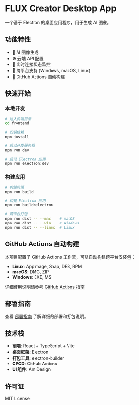 # FLUX Creator Desktop App

一个基于 Electron 的桌面应用程序，用于生成 AI 图像。

## 功能特性

- 🎨 AI 图像生成
- ⚙️ 云端 API 配置
- 🔧 实时连接状态监控
- 📱 跨平台支持 (Windows, macOS, Linux)
- 🚀 GitHub Actions 自动构建

## 快速开始

### 本地开发

```bash
# 进入前端目录
cd frontend

# 安装依赖
npm install

# 启动开发服务器
npm run dev

# 启动 Electron 应用
npm run electron:dev
```

### 构建应用

```bash
# 构建前端
npm run build

# 构建 Electron 应用
npm run build:electron

# 跨平台打包
npm run dist -- --mac    # macOS
npm run dist -- --win    # Windows
npm run dist -- --linux  # Linux
```

## GitHub Actions 自动构建

本项目配置了 GitHub Actions 工作流，可以自动构建跨平台安装包：

- **Linux**: AppImage, Snap, DEB, RPM
- **macOS**: DMG, ZIP
- **Windows**: EXE, MSI

详细使用说明请参考 [GitHub Actions 指南](./GITHUB_ACTIONS_GUIDE.md)

## 部署指南

查看 [部署指南](./DEPLOYMENT_GUIDE.md) 了解详细的部署和打包说明。

## 技术栈

- **前端**: React + TypeScript + Vite
- **桌面框架**: Electron
- **打包工具**: electron-builder
- **CI/CD**: GitHub Actions
- **UI 组件**: Ant Design

## 许可证

MIT License